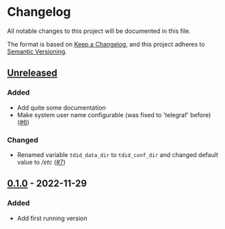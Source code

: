 <!--
SPDX-FileCopyrightText: 2022 Alexander Dahl <alex@netz39.de>
SPDX-License-Identifier: CC-BY-4.0
-->

# Changelog

All notable changes to this project will be documented in this file.

The format is based on [Keep a Changelog](https://keepachangelog.com/en/1.0.0/),
and this project adheres to [Semantic Versioning](https://semver.org/spec/v2.0.0.html).

## [Unreleased]

### Added

- Add quite some documentation
- Make system user name configurable (was fixed to 'telegraf' before)
  ([#6](https://github.com/LeSpocky/ansible-role-telegraf-docker-in-docker/issues/6))

### Changed

- Renamed variable `tdid_data_dir` to `tdid_conf_dir` and changed
  default value to */etc*
  ([#7](https://github.com/LeSpocky/ansible-role-telegraf-docker-in-docker/issues/7))

## [0.1.0] - 2022-11-29

### Added

- Add first running version

[unreleased]: https://github.com/LeSpocky/ansible-role-telegraf-docker-in-docker/compare/v0.1.0...HEAD
[0.1.0]: https://github.com/LeSpocky/ansible-role-telegraf-docker-in-docker/releases/tag/v0.1.0
